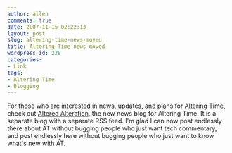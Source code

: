 ```yaml
---
author: allen
comments: true
date: 2007-11-15 02:22:13
layout: post
slug: altering-time-news-moved
title: Altering Time news moved
wordpress_id: 238
categories:
- Link
tags:
- Altering Time
- Blogging
---
```


For those who are interested in news, updates, and plans for Altering Time, check out [Altered Alteration](http://www.alteringtime.com/news/), the new news blog for Altering Time. It is a separate blog with a separate RSS feed. I'm glad I can now post endlessly there about AT without bugging people who just want tech commentary, and post endlessly here without bugging people who just want to know what's new with AT.
